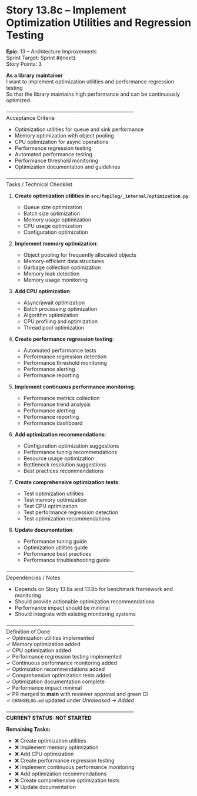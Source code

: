 # Story 13.8c – Implement Optimization Utilities and Regression Testing

**Epic:** 13 – Architecture Improvements  
Sprint Target: Sprint #⟪next⟫  
Story Points: 3

**As a library maintainer**  
I want to implement optimization utilities and performance regression testing  
So that the library maintains high performance and can be continuously optimized.

───────────────────────────────────  
Acceptance Criteria

- Optimization utilities for queue and sink performance
- Memory optimization with object pooling
- CPU optimization for async operations
- Performance regression testing
- Automated performance testing
- Performance threshold monitoring
- Optimization documentation and guidelines

───────────────────────────────────  
Tasks / Technical Checklist

1. **Create optimization utilities in `src/fapilog/_internal/optimization.py`**:

   - Queue size optimization
   - Batch size optimization
   - Memory usage optimization
   - CPU usage optimization
   - Configuration optimization

2. **Implement memory optimization**:

   - Object pooling for frequently allocated objects
   - Memory-efficient data structures
   - Garbage collection optimization
   - Memory leak detection
   - Memory usage monitoring

3. **Add CPU optimization**:

   - Async/await optimization
   - Batch processing optimization
   - Algorithm optimization
   - CPU profiling and optimization
   - Thread pool optimization

4. **Create performance regression testing**:

   - Automated performance tests
   - Performance regression detection
   - Performance threshold monitoring
   - Performance alerting
   - Performance reporting

5. **Implement continuous performance monitoring**:

   - Performance metrics collection
   - Performance trend analysis
   - Performance alerting
   - Performance reporting
   - Performance dashboard

6. **Add optimization recommendations**:

   - Configuration optimization suggestions
   - Performance tuning recommendations
   - Resource usage optimization
   - Bottleneck resolution suggestions
   - Best practices recommendations

7. **Create comprehensive optimization tests**:

   - Test optimization utilities
   - Test memory optimization
   - Test CPU optimization
   - Test performance regression detection
   - Test optimization recommendations

8. **Update documentation**:
   - Performance tuning guide
   - Optimization utilities guide
   - Performance best practices
   - Performance troubleshooting guide

───────────────────────────────────  
Dependencies / Notes

- Depends on Story 13.8a and 13.8b for benchmark framework and monitoring
- Should provide actionable optimization recommendations
- Performance impact should be minimal
- Should integrate with existing monitoring systems

───────────────────────────────────  
Definition of Done  
✓ Optimization utilities implemented  
✓ Memory optimization added  
✓ CPU optimization added  
✓ Performance regression testing implemented  
✓ Continuous performance monitoring added  
✓ Optimization recommendations added  
✓ Comprehensive optimization tests added  
✓ Optimization documentation complete  
✓ Performance impact minimal  
✓ PR merged to **main** with reviewer approval and green CI  
✓ `CHANGELOG.md` updated under _Unreleased → Added_

───────────────────────────────────  
**CURRENT STATUS: NOT STARTED**

**Remaining Tasks:**

- ❌ Create optimization utilities
- ❌ Implement memory optimization
- ❌ Add CPU optimization
- ❌ Create performance regression testing
- ❌ Implement continuous performance monitoring
- ❌ Add optimization recommendations
- ❌ Create comprehensive optimization tests
- ❌ Update documentation
